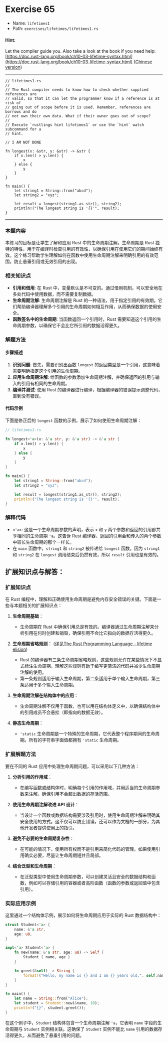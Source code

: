 # Exercise 65

- Name: ```lifetimes1```
- Path: ```exercises/lifetimes/lifetimes1.rs```
#### Hint: 

Let the compiler guide you. Also take a look at the book if you need help:
[https://doc.rust-lang.org/book/ch10-03-lifetime-syntax.html](https://doc.rust-lang.org/book/ch10-03-lifetime-syntax.html) ([Chinese version](https://rustwiki.org/zh-CN/book/ch10-03-lifetime-syntax.html))


---



```rust,editable
// lifetimes1.rs
//
// The Rust compiler needs to know how to check whether supplied references are
// valid, so that it can let the programmer know if a reference is at risk of
// going out of scope before it is used. Remember, references are borrows and do
// not own their own data. What if their owner goes out of scope?
//
// Execute `rustlings hint lifetimes1` or use the `hint` watch subcommand for a
// hint.

// I AM NOT DONE

fn longest(x: &str, y: &str) -> &str {
    if x.len() > y.len() {
        x
    } else {
        y
    }
}

fn main() {
    let string1 = String::from("abcd");
    let string2 = "xyz";

    let result = longest(string1.as_str(), string2);
    println!("The longest string is '{}'", result);
}

```

---

### 本题内容

本练习的目标是让学生了解和应用 Rust 中的生命周期注解。生命周期是 Rust 独特的特性，用于在编译时检查引用的有效性，以确保引用在使用它们的期间始终有效。这个练习帮助学生理解如何在函数中使用生命周期注解来明确引用的有效范围，防止悬垂引用或无效引用的出现。

### 相关知识点

- **引用和借用**: 在 Rust 中，变量默认是不可变的。通过借用机制，可以安全地在多处代码中使用数据，而不需要复制数据。
- **生命周期注解**: 生命周期注解是 Rust 的一种语法，用于指定引用的有效期。它们帮助编译器理解多个引用的生命周期如何相互作用，从而确保数据的使用安全。
- **函数签名中的生命周期**: 当函数返回一个引用时，Rust 需要知道这个引用的生命周期参数，以确保它不会比它所引用的数据活得更久。

### 解题方法

#### 步骤描述

1. **识别问题**: 首先，需要识别出函数 `longest` 的返回类型是一个引用，这意味着需要明确指定这个引用的生命周期。
2. **应用生命周期注解**: 给函数的参数添加生命周期注解，并确保返回的引用与输入的引用有相同的生命周期。
3. **编译并测试**: 使用 Rust 的编译器进行编译，根据编译器的错误提示调整代码，直到没有错误。

#### 代码示例

下面是修正后的 `longest` 函数的示例，展示了如何使用生命周期注解：

```rust
// lifetimes1.rs

fn longest<'a>(x: &'a str, y: &'a str) -> &'a str {
    if x.len() > y.len() {
        x
    } else {
        y
    }
}

fn main() {
    let string1 = String::from("abcd");
    let string2 = "xyz";

    let result = longest(string1.as_str(), string2);
    println!("The longest string is '{}'", result);
}
```

### 解释代码

- `<'a>`: 这是一个生命周期参数的声明，表示 `x` 和 `y` 两个参数和返回的引用都共享相同的生命周期 `'a`。这告诉 Rust 编译器，返回的引用会和传入的两个参数中较长生命周期的那个一样长。
- 在 `main` 函数中，`string1` 和 `string2` 被传递给 `longest` 函数。因为 `string1` 和 `string2` 在 `longest` 调用结束后仍然有效，所以 `result` 引用也是有效的。

## 扩展知识点与解答：

### 扩展知识点

在 Rust 编程中，理解和正确使用生命周期是避免内存安全错误的关键。下面是一些与本题相关的扩展知识点：

1. **生命周期基础**：
   - 生命周期在 Rust 中确保引用总是有效的。编译器通过生命周期注解来分析引用在何时创建和销毁，确保引用不会比它指向的数据存活得更久。

2. **生命周期省略规则**： ([详见The Rust Programming Language - lifetime elision](https://rustwiki.org/zh-CN/book/ch10-03-lifetime-syntax.html#%E7%94%9F%E5%91%BD%E5%91%A8%E6%9C%9F%E7%9C%81%E7%95%A5lifetime-elision))
   - Rust 的编译器有三条生命周期省略规则，这些规则允许在某些情况下不显式标注生命周期。理解这些规则有助于编写更简洁的代码并减少生命周期注解的使用。
   - 第一条规则适用于输入生命周期，第二条适用于单个输入生命周期，第三条适用于多个输入生命周期。

3. **生命周期注解在结构体中的应用**：
   - 生命周期注解不仅用于函数，也可以用在结构体定义中，以确保结构体中的引用成员不会悬挂（即指向的数据无效）。

4. **静态生命周期**：
   - `'static` 生命周期是一个特殊的生命周期，它代表整个程序期间的生命周期。所有的字符串字面值都拥有 `'static` 生命周期。

### 扩展解题方法

要在不同的 Rust 应用中处理生命周期问题，可以采用以下几种方法：

1. **分析引用的作用域**：
   - 在编写函数或结构体时，明确每个引用的作用域，并用适当的生命周期参数来注解。确保引用不会超出数据的存活范围。

2. **使用生命周期注解改进 API 设计**：
   - 当设计一个函数或数据结构需要涉及引用时，使用生命周期注解来明确其安全使用的方式。这不仅可以防止错误，还可以作为文档的一部分，为其他开发者提供使用上的指引。

3. **避免不必要的生命周期复杂性**：
   - 在可能的情况下，使用所有权而不是引用来简化代码的管理。如果使用引用确实必要，尽量让生命周期短并且局部。

4. **结合泛型和生命周期**：
   - 在泛型类型中使用生命周期参数，可以创建灵活且安全的数据结构和函数，例如可以存储引用的容器或者高阶函数（函数的参数或返回值中包含引用）。

### 实际应用示例

这里通过一个结构体示例，展示如何将生命周期应用于实际的 Rust 数据结构中：

```rust
struct Student<'a> {
    name: &'a str,
    age: u8,
}

impl<'a> Student<'a> {
    fn new(name: &'a str, age: u8) -> Self {
        Student { name, age }
    }

    fn greet(&self) -> String {
        format!("Hello, my name is {} and I am {} years old.", self.name, self.age)
    }
}

fn main() {
    let name = String::from("Alice");
    let student = Student::new(&name, 10);
    println!("{}", student.greet());
}
```

在这个例子中，`Student` 结构体包含一个生命周期注解 `'a`，它表明 `name` 字段的生命周期与 `Student` 实例相关联。这确保了 `Student` 实例不能比 `name` 引用的数据存活得更久，从而避免了悬垂引用的问题。

